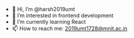 - 👋 Hi, I’m @harsh2019umt
- 👀 I’m interested in frontend development
- 🌱 I’m currently learning React
- 📫 How to reach me: 2019umt1728@mnit.ac.in

<!---
harsh2019umt/harsh2019umt is a ✨ special ✨ repository because its `README.md` (this file) appears on your GitHub profile.
You can click the Preview link to take a look at your changes.
--->

